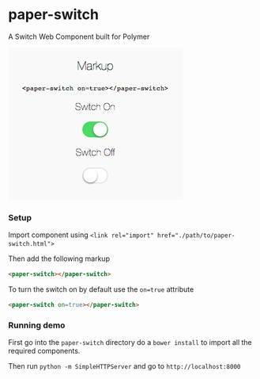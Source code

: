 paper-switch
============

A Switch Web Component built for Polymer

![paper-switch](https://raw.githubusercontent.com/ankurp/paper-switch/master/screenshot.png)

### Setup

Import component using `<link rel="import" href="./path/to/paper-switch.html">`

Then add the following markup

```html
<paper-switch></paper-switch>
```

To turn the switch on by default use the `on=true` attribute

```html
<paper-switch on=true></paper-switch>
```

### Running demo

First go into the `paper-switch` directory do a `bower install` to import all the required components.

Then run `python -m SimpleHTTPServer` and go to `http://localhost:8000`
